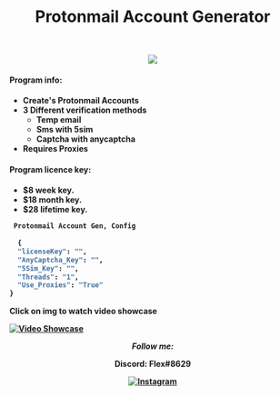 <h1 align="center">
  <b>Protonmail Account Generator</b>
</h1>



<br>

<p>
<div align="center">
  <img src="https://img.shields.io/badge/-Python-98b982?style=for-the-badge&logo=python&logoColor=98b982&labelColor=282828">
</div>
</p>

<h4>Program info:<h4>

*  Create's Protonmail Accounts
*  3 Different verification methods
    - Temp email 
    - Sms with 5sim
    - Captcha with anycaptcha
*  Requires Proxies

<h4>Program licence key:<h4>

*  $8 week key.
*  $18 month key.
*  $28 lifetime key.



```python
 Protonmail Account Gen, Config
    
  {
  "licenseKey": "",
  "AnyCaptcha_Key": "",
  "5Sim_Key": "",
  "Threads": "1",
  "Use_Proxies": "True"
}
```

   Click on img to watch video showcase
  
[![Video Showcase](https://cdn.discordapp.com/attachments/899424300120027216/971726845198360616/unknown.png)](https://www.youtube.com/watch?v=4oAt7yjW76c "Everything Is AWESOME")

  

<div align="center">
<i>Follow me:</i><br>
  
Discord: Flex#8629
  
<a href="https://www.instagram.com/g.gg" target="_blank"><img src="https://img.shields.io/badge/Instagram-%23E4405F.svg?&style=flat-square&logo=instagram&logoColor=white" alt="Instagram"></a>
</div>
